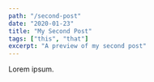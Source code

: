 ```yaml
---
path: "/second-post"
date: "2020-01-23"
title: "My Second Post"
tags: ["this", "that"]
excerpt: "A preview of my second post"
---
```


Lorem ipsum.
